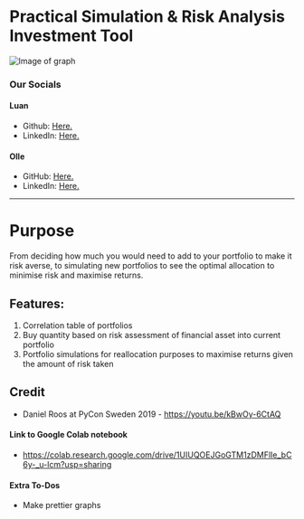 # Practical Simulation & Risk Analysis Investment Tool

![Image of graph](https://www.image-illustration.net/wp-content/uploads/2018/01/financial-analysis-minimal-wallpaper.jpg)

### Our Socials
#### Luan
* Github: [Here.](https://github.com/Luumo)
* LinkedIn: [Here.](https://linkedin.com/in/luanmollakuqe)

#### Olle
* GitHub: [Here.](https://github.com/ollegreen)
* LinkedIn: [Here.](https://linkedin.com/in/ollegreen/)
 


_______

# Purpose 
From deciding how much you would need to add to your portfolio to make it risk averse, to simulating new portfolios to see the optimal allocation to minimise risk and maximise returns. 

## Features: 
1. Correlation table of portfolios
2. Buy quantity based on risk assessment of financial asset into current portfolio
3. Portfolio simulations for reallocation purposes to maximise returns given the amount of risk taken

## Credit
* Daniel Roos at PyCon Sweden 2019 - https://youtu.be/kBwOy-6CtAQ

#### Link to Google Colab notebook
* https://colab.research.google.com/drive/1UIUQOEJGoGTM1zDMFlIe_bC6y-_u-lcm?usp=sharing

#### Extra To-Dos
* Make prettier graphs

